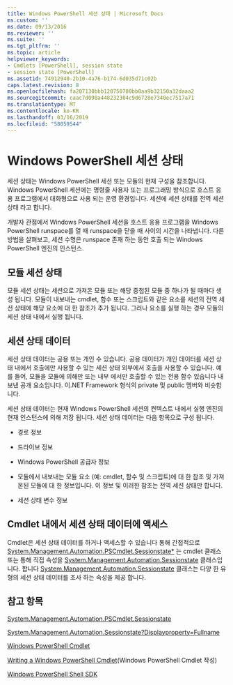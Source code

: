 ```yaml
---
title: Windows PowerShell 세션 상태 | Microsoft Docs
ms.custom: ''
ms.date: 09/13/2016
ms.reviewer: ''
ms.suite: ''
ms.tgt_pltfrm: ''
ms.topic: article
helpviewer_keywords:
- Cmdlets [PowerShell], session state
- session state [PowerShell]
ms.assetid: 74912940-2b10-4a76-b174-6d035d71c02b
caps.latest.revision: 8
ms.openlocfilehash: fa207130bbb120750780bb0aa9b32150a32daaa2
ms.sourcegitcommit: caac7d098a448232304c9d6728e7340ec7517a71
ms.translationtype: MT
ms.contentlocale: ko-KR
ms.lasthandoff: 03/16/2019
ms.locfileid: "58059544"
---
```

# <a name="windows-powershell-session-state"></a>Windows PowerShell 세션 상태

세션 상태는 Windows PowerShell 세션 또는 모듈의 현재 구성을 참조합니다. Windows PowerShell 세션에는 명령줄 사용자 또는 프로그래밍 방식으로 호스트 응용 프로그램에서 대화형으로 사용 되는 운영 환경입니다. 세션에 세션 상태를 전역 세션 상태 라고 합니다.

개발자 관점에서 Windows PowerShell 세션을 호스트 응용 프로그램을 Windows PowerShell runspace를 열 때 runspace을 닫을 때 사이의 시간을 나타냅니다. 다른 방법을 살펴보고, 세션 수명은 runspace 존재 하는 동안 호출 되는 Windows PowerShell 엔진의 인스턴스.

## <a name="module-session-state"></a>모듈 세션 상태

모듈 세션 상태는 세션으로 가져온 모듈 또는 해당 중첩된 모듈 중 하나가 될 때마다 생성 됩니다. 모듈이 내보내는 cmdlet, 함수 또는 스크립트와 같은 요소를 세션의 전역 세션 상태에 해당 요소에 대 한 참조가 추가 됩니다. 그러나 요소를 실행 하는 경우 모듈의 세션 상태 내에서 실행 됩니다.

## <a name="session-state-data"></a>세션 상태 데이터

세션 상태 데이터는 공용 또는 개인 수 있습니다. 공용 데이터가 개인 데이터를 세션 상태 내에서 호출에만 사용할 수 있는 세션 상태 외부에서 호출을 사용할 수 있습니다. 예를 들어, 모듈을 모듈에 의해만 또는 내부 에서만 호출할 수 있는 전용 함수 있습니다 내보낸 공개 요소입니다. 이.NET Framework 형식의 private 및 public 멤버와 비슷합니다.

세션 상태 데이터는 현재 Windows PowerShell 세션의 컨텍스트 내에서 실행 엔진의 현재 인스턴스에 의해 저장 됩니다. 세션 상태 데이터는 다음 항목으로 구성 됩니다.

- 경로 정보

- 드라이브 정보

- Windows PowerShell 공급자 정보

- 모듈에서 내보내는 모듈 요소 (예: cmdlet, 함수 및 스크립트)에 대 한 참조 및 가져온된 모듈에 대 한 정보입니다. 이 정보 및 이러한 참조는 전역 세션 상태만 합니다.

- 세션 상태 변수 정보

## <a name="accessing-session-state-data-within-cmdlets"></a>Cmdlet 내에서 세션 상태 데이터에 액세스

Cmdlet은 세션 상태 데이터를 하거나 액세스할 수 있습니다 통해 간접적으로 [System.Management.Automation.PSCmdlet.Sessionstate*](/dotnet/api/System.Management.Automation.PSCmdlet.SessionState) 는 cmdlet 클래스 또는 통해 직접 속성을 [ System.Management.Automation.Sessionstate](/dotnet/api/System.Management.Automation.SessionState) 클래스입니다. 합니다 [System.Management.Automation.Sessionstate](/dotnet/api/System.Management.Automation.SessionState) 클래스는 다양 한 유형의 세션 상태 데이터를 조사 하는 속성을 제공 합니다.

## <a name="see-also"></a>참고 항목

[System.Management.Automation.PSCmdlet.Sessionstate](/dotnet/api/System.Management.Automation.PSCmdlet.SessionState)

[System.Management.Automation.Sessionstate?Displayproperty=Fullname](/dotnet/api/System.Management.Automation.SessionState)

[Windows PowerShell Cmdlet](./cmdlet-overview.md)

[Writing a Windows PowerShell Cmdlet](./writing-a-windows-powershell-cmdlet.md)(Windows PowerShell Cmdlet 작성)

[Windows PowerShell Shell SDK](../windows-powershell-reference.md)
